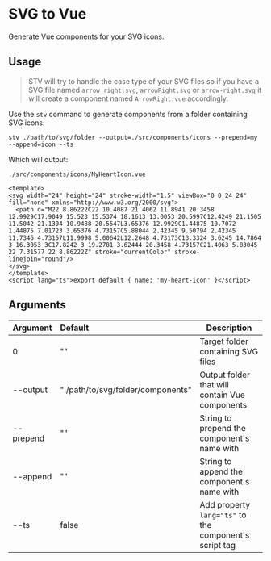 # SVG to Vue
Generate Vue components for your SVG icons.

## Usage

> STV will try to handle the case type of your SVG files so if you have a SVG file named `arrow_right.svg`, `arrowRight.svg` or `arrow-right.svg` it will create a component named `ArrowRight.vue` accordingly.

Use the `stv` command to generate components from a folder containing SVG icons:

`stv ./path/to/svg/folder --output=./src/components/icons --prepend=my --append=icon --ts`

Which will output:

`./src/components/icons/MyHeartIcon.vue`
```vue
<template>
<svg width="24" height="24" stroke-width="1.5" viewBox="0 0 24 24" fill="none" xmlns="http://www.w3.org/2000/svg">
  <path d="M22 8.86222C22 10.4087 21.4062 11.8941 20.3458 12.9929C17.9049 15.523 15.5374 18.1613 13.0053 20.5997C12.4249 21.1505 11.5042 21.1304 10.9488 20.5547L3.65376 12.9929C1.44875 10.7072 1.44875 7.01723 3.65376 4.73157C5.88044 2.42345 9.50794 2.42345 11.7346 4.73157L11.9998 5.00642L12.2648 4.73173C13.3324 3.6245 14.7864 3 16.3053 3C17.8242 3 19.2781 3.62444 20.3458 4.73157C21.4063 5.83045 22 7.31577 22 8.86222Z" stroke="currentColor" stroke-linejoin="round"/>
</svg>
</template>
<script lang="ts">export default { name: 'my-heart-icon' }</script>
```

## Arguments
| Argument  | Default                           | Description                                            |
|-----------|:----------------------------------|--------------------------------------------------------|
| 0         | ""                                | Target folder containing SVG files                     |
| --output  | "./path/to/svg/folder/components" | Output folder that will contain Vue components         |
| --prepend | ""                                | String to prepend the component's name with            |
| --append  | ""                                | String to append the component's name with             |
| --ts      | false                             | Add property `lang="ts"` to the component's script tag |
